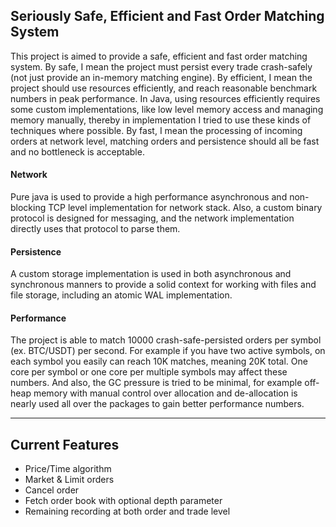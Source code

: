 ## Seriously Safe, Efficient and Fast Order Matching System

This project is aimed to provide a safe, efficient and fast order matching system. By safe, I mean the project must
persist every trade crash-safely (not just provide an in-memory matching engine). By efficient, I mean the project
should use resources efficiently, and reach reasonable benchmark numbers in peak performance. In Java, using resources
efficiently requires some custom implementations, like low level memory access and managing memory manually, thereby in
implementation I tried to use these kinds of techniques where possible. By fast, I mean the processing of incoming
orders at network level, matching orders and persistence should all be fast and no bottleneck is acceptable.

#### Network

Pure java is used to provide a high performance asynchronous and non-blocking TCP level implementation for network
stack. Also, a custom binary protocol is designed for messaging, and the network implementation directly uses that
protocol to parse them.

#### Persistence

A custom storage implementation is used in both asynchronous and synchronous manners to provide a solid context for
working with files and file storage, including an atomic WAL implementation.

#### Performance

The project is able to match 10000 crash-safe-persisted orders per symbol (ex. BTC/USDT) per second. For example if you
have two active symbols, on each symbol you easily can reach 10K matches, meaning 20K total. One core per symbol or one
core per multiple symbols may affect these numbers. And also, the GC pressure is tried to be minimal, for example
off-heap memory with manual control over allocation and de-allocation is nearly used all over the packages to gain
better performance numbers.

---

## Current Features

- Price/Time algorithm
- Market & Limit orders
- Cancel order
- Fetch order book with optional depth parameter
- Remaining recording at both order and trade level
